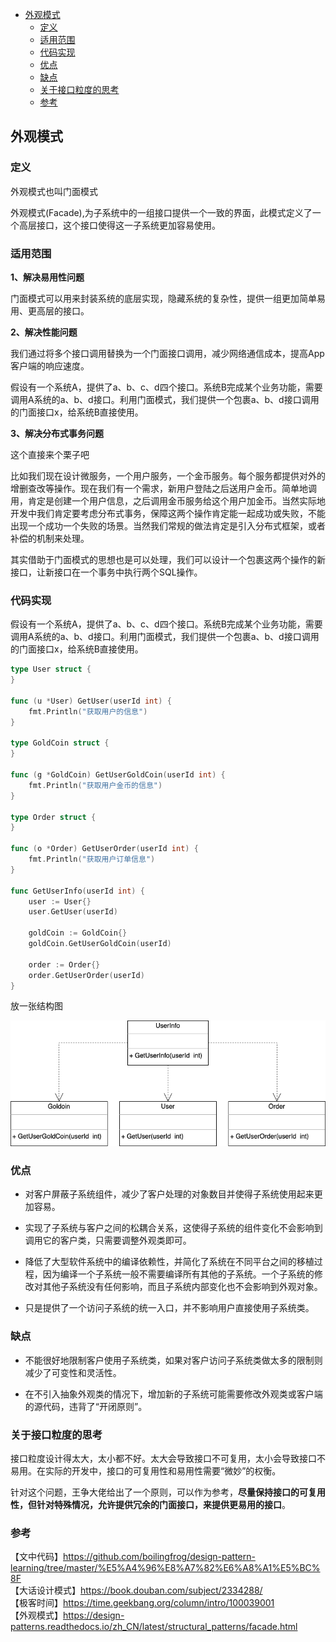 <!-- START doctoc generated TOC please keep comment here to allow auto update -->
<!-- DON'T EDIT THIS SECTION, INSTEAD RE-RUN doctoc TO UPDATE -->

- [外观模式](#%E5%A4%96%E8%A7%82%E6%A8%A1%E5%BC%8F)
  - [定义](#%E5%AE%9A%E4%B9%89)
  - [适用范围](#%E9%80%82%E7%94%A8%E8%8C%83%E5%9B%B4)
  - [代码实现](#%E4%BB%A3%E7%A0%81%E5%AE%9E%E7%8E%B0)
  - [优点](#%E4%BC%98%E7%82%B9)
  - [缺点](#%E7%BC%BA%E7%82%B9)
  - [关于接口粒度的思考](#%E5%85%B3%E4%BA%8E%E6%8E%A5%E5%8F%A3%E7%B2%92%E5%BA%A6%E7%9A%84%E6%80%9D%E8%80%83)
  - [参考](#%E5%8F%82%E8%80%83)

<!-- END doctoc generated TOC please keep comment here to allow auto update -->

## 外观模式

### 定义

外观模式也叫门面模式  

外观模式(Facade),为子系统中的一组接口提供一个一致的界面，此模式定义了一个高层接口，这个接口使得这一子系统更加容易使用。   

### 适用范围

**1、解决易用性问题**    

门面模式可以用来封装系统的底层实现，隐藏系统的复杂性，提供一组更加简单易用、更高层的接口。  

**2、解决性能问题**  

我们通过将多个接口调用替换为一个门面接口调用，减少网络通信成本，提高App客户端的响应速度。  

假设有一个系统A，提供了a、b、c、d四个接口。系统B完成某个业务功能，需要调用A系统的a、b、d接口。利用门面模式，我们提供一个包裹a、b、d接口调用的门面接口x，给系统B直接使用。  

**3、解决分布式事务问题**

这个直接来个栗子吧  

比如我们现在设计微服务，一个用户服务，一个金币服务。每个服务都提供对外的增删查改等操作。现在我们有一个需求，新用户登陆之后送用户金币。简单地调用，肯定是创建一个用户信息，之后调用金币服务给这个用户加金币。当然实际地开发中我们肯定要考虑分布式事务，保障这两个操作肯定能一起成功或失败，不能出现一个成功一个失败的场景。当然我们常规的做法肯定是引入分布式框架，或者补偿的机制来处理。  

其实借助于门面模式的思想也是可以处理，我们可以设计一个包裹这两个操作的新接口，让新接口在一个事务中执行两个SQL操作。   

### 代码实现

假设有一个系统A，提供了a、b、c、d四个接口。系统B完成某个业务功能，需要调用A系统的a、b、d接口。利用门面模式，我们提供一个包裹a、b、d接口调用的门面接口x，给系统B直接使用。    

```go
type User struct {
}

func (u *User) GetUser(userId int) {
	fmt.Println("获取用户的信息")
}

type GoldCoin struct {
}

func (g *GoldCoin) GetUserGoldCoin(userId int) {
	fmt.Println("获取用户金币的信息")
}

type Order struct {
}

func (o *Order) GetUserOrder(userId int) {
	fmt.Println("获取用户订单信息")
}

func GetUserInfo(userId int) {
	user := User{}
	user.GetUser(userId)

	goldCoin := GoldCoin{}
	goldCoin.GetUserGoldCoin(userId)

	order := Order{}
	order.GetUserOrder(userId)
}
```

放一张结构图  

<img src="/img/pattern-facade.png" alt="facade" />

### 优点

- 对客户屏蔽子系统组件，减少了客户处理的对象数目并使得子系统使用起来更加容易。  

- 实现了子系统与客户之间的松耦合关系，这使得子系统的组件变化不会影响到调用它的客户类，只需要调整外观类即可。  

- 降低了大型软件系统中的编译依赖性，并简化了系统在不同平台之间的移植过程，因为编译一个子系统一般不需要编译所有其他的子系统。一个子系统的修改对其他子系统没有任何影响，而且子系统内部变化也不会影响到外观对象。  

- 只是提供了一个访问子系统的统一入口，并不影响用户直接使用子系统类。  

### 缺点

- 不能很好地限制客户使用子系统类，如果对客户访问子系统类做太多的限制则减少了可变性和灵活性。  

- 在不引入抽象外观类的情况下，增加新的子系统可能需要修改外观类或客户端的源代码，违背了“开闭原则”。 

### 关于接口粒度的思考  

接口粒度设计得太大，太小都不好。太大会导致接口不可复用，太小会导致接口不易用。在实际的开发中，接口的可复用性和易用性需要“微妙”的权衡。  

针对这个问题，王争大佬给出了一个原则，可以作为参考，**尽量保持接口的可复用性，但针对特殊情况，允许提供冗余的门面接口，来提供更易用的接口**。     

### 参考

【文中代码】https://github.com/boilingfrog/design-pattern-learning/tree/master/%E5%A4%96%E8%A7%82%E6%A8%A1%E5%BC%8F  
【大话设计模式】https://book.douban.com/subject/2334288/  
【极客时间】https://time.geekbang.org/column/intro/100039001   
【外观模式】https://design-patterns.readthedocs.io/zh_CN/latest/structural_patterns/facade.html  
